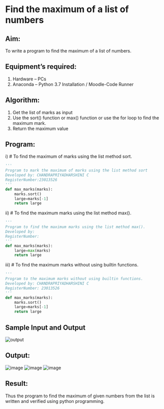 # Find the maximum of a list of numbers
## Aim:
To write a program to find the maximum of a list of numbers.
## Equipment’s required:
1.	Hardware – PCs
2.	Anaconda – Python 3.7 Installation / Moodle-Code Runner
## Algorithm:
1.	Get the list of marks as input
2.	Use the sort() function or max() function or use the for loop to find the maximum mark.
3.	Return the maximum value
## Program:

i)	# To find the maximum of marks using the list method sort.
```Python
''' 
Program to mark the maximum of marks using the list method sort
Developed by: CHANDRAPRIYADHARSHINI C 
RegisterNumber:23013526 
'''
def max_marks(marks):
    marks.sort()
    large=marks[-1]
    return large
```

ii)	# To find the maximum marks using the list method max().
```Python
''' 
Program to find the maximum marks using the list method max().
Developed by: 
RegisterNumber: 
'''
def max_marks(marks):
    large=max(marks)
    return large
```

iii) # To find the maximum marks without using builtin functions.
```Python
''' 
Program to the maximum marks without using builtin functions.
Developed by: CHANDRAPRIYADHARSHINI C
RegisterNumber: 23013526
'''
def max_marks(marks):
    marks.sort()
    large=marks[-1]
    return large
```
## Sample Input and Output
![output](./img/max_marks1.jpg) 

## Output:
![image](https://github.com/Bosevennila/FindMaximum/assets/144870486/63797662-ff51-4ee0-8595-951d7afc142c)
![image](https://github.com/Bosevennila/FindMaximum/assets/144870486/76ae8125-85b5-4a28-8682-eeaa2110bb11)
![image](https://github.com/Bosevennila/FindMaximum/assets/144870486/7bf2420a-9c4b-4e88-9045-61f8c96b5ea3)

## Result:
Thus the program to find the maximum of given numbers from the list is written and verified using python programming.
